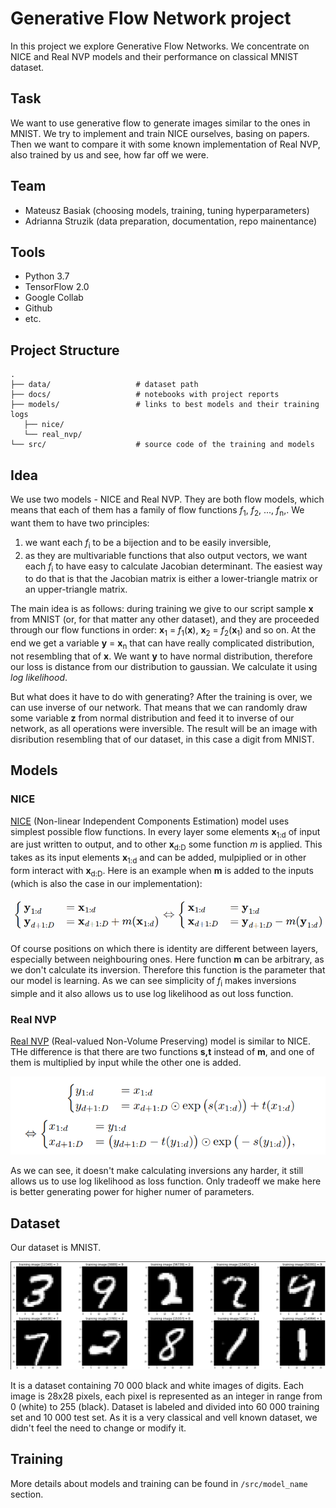 # Generative Flow Network project

In this project we explore Generative Flow Networks. We concentrate on NICE and Real NVP models and their performance on classical MNIST dataset.

## Task

We want to use generative flow to generate images similar to the ones in MNIST. We try to implement and train NICE ourselves, basing on papers. Then we want to compare it with some known implementation of Real NVP, also trained by us and see, how far off we were. 

## Team
- Mateusz Basiak (choosing models, training, tuning hyperparameters)
- Adrianna Struzik (data preparation, documentation, repo mainentance)

## Tools

- Python 3.7
- TensorFlow 2.0
- Google Collab
- Github
- etc.

## Project Structure

    .
    ├── data/                   # dataset path
    ├── docs/                   # notebooks with project reports
    ├── models/                 # links to best models and their training logs
       ├── nice/
       └── real_nvp/
    └── src/                    # source code of the training and models

## Idea

We use two models - NICE and Real NVP. They are both flow models, which means that each of them has a family of flow functions *f*<sub>1</sub>, *f*<sub>2</sub>, ..., *f*<sub>n</sub>,. We want them to have two principles:
1) we want each *f*<sub>i</sub> to be a bijection and to be easily inversible,
2) as they are multivariable functions that also output vectors, we want each *f*<sub>i</sub> to have easy to calculate Jacobian determinant. The easiest way to do that is that the Jacobian matrix is either a lower-triangle matrix or an upper-triangle matrix.

The main idea is as follows: during training we give to our script sample **x** from MNIST (or, for that matter any other dataset), and they are proceeded through our flow functions in order: **x**<sub>1</sub> = *f*<sub>1</sub>(**x**), **x**<sub>2</sub> = *f*<sub>2</sub>(**x**<sub>1</sub>) and so on. At the end we get a variable **y** = **x**<sub>n</sub> that can have really complicated distribution, not resembling that of **x**. We want **y** to have normal distribution, therefore our loss is distance from our distribution to gaussian. We calculate it using *log likelihood*.

But what does it have to do with generating? After the training is over, we can use inverse of our network. That means that we can randomly draw some variable **z** from normal distribution and feed it to inverse of our network, as all operations were inversible. The result will be an image with disribution resembling that of our dataset, in this case a digit from MNIST.

## Models
### NICE

[NICE](https://arxiv.org/pdf/1410.8516.pdf) (Non-linear Independent Components Estimation) model uses simplest possible flow functions. In every layer some elements **x**<sub>1:d</sub> of input are just written to output, and to other **x**<sub>d:D</sub> some function *m* is applied. This takes as its input elements **x**<sub>1:d</sub> and can be added, mulpiplied or in other form interact with **x**<sub>d:D</sub>. Here is an example when **m** is added to the inputs (which is also the case in our implementation):

![NICE equations](./docs/nice_equations.png)

Of course positions on which there is identity are different between layers, especially between neighbouring ones. Here function **m** can be arbitrary, as we don't calculate its inversion. Therefore this function is the parameter that our model is learning.
As we can see simplicity of *f*<sub>i</sub> makes inversions simple and it also allows us to use log likelihood as out loss function.

### Real NVP

[Real NVP](https://arxiv.org/pdf/1605.08803.pdf) (Real-valued Non-Volume Preserving) model is similar to NICE. THe difference is that there are two functions **s,t** instead of **m**, and one of them is multiplied by input while the other one is added.

![Real NVP equations](./docs/real_nvp_equations.png)

As we can see, it doesn't make calculating inversions any harder, it still allows us to use log likelihood as loss function. Only tradeoff we make here is better generating power for higher numer of parameters.

## Dataset

Our dataset is MNIST.

![MNIST example](./data/random_example.png)

It is a dataset containing 70 000 black and white images of digits. Each image is 28x28 pixels, each pixel is represented as an integer in range from 0 (white) to 255 (black). Dataset is labeled and divided into 60 000 training set and 10 000 test set. As it is a very classical and vell known dataset, we didn't feel the need to change or modify it.

## Training

More details about models and training can be found in ```/src/model_name``` section.

